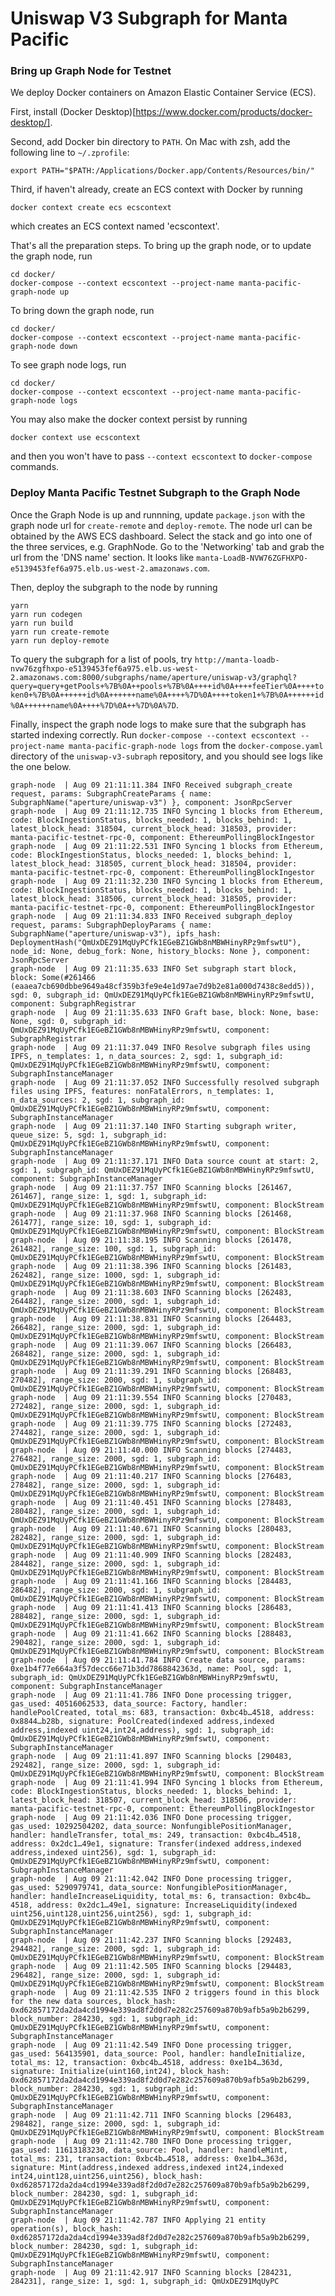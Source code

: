 # Uniswap V3 Subgraph for Manta Pacific

### Bring up Graph Node for Testnet

We deploy Docker containers on Amazon Elastic Container Service (ECS).

First, install (Docker Desktop)[https://www.docker.com/products/docker-desktop/].

Second, add Docker bin directory to `PATH`. On Mac with zsh, add the following line to `~/.zprofile`:
```shell
export PATH="$PATH:/Applications/Docker.app/Contents/Resources/bin/"
```

Third, if haven't already, create an ECS context with Docker by running
```shell
docker context create ecs ecscontext
```
which creates an ECS context named 'ecscontext'.

That's all the preparation steps. To bring up the graph node, or to update the graph node, run
```shell
cd docker/
docker-compose --context ecscontext --project-name manta-pacific-graph-node up
```

To bring down the graph node, run
```shell
cd docker/
docker-compose --context ecscontext --project-name manta-pacific-graph-node down
```

To see graph node logs, run
```shell
cd docker/
docker-compose --context ecscontext --project-name manta-pacific-graph-node logs
```

You may also make the docker context persist by running
```shell
docker context use ecscontext
```
and then you won't have to pass `--context ecscontext` to `docker-compose` commands.

### Deploy Manta Pacific Testnet Subgraph to the Graph Node

Once the Graph Node is up and runnning, update `package.json` with the graph node url for `create-remote` and `deploy-remote`.
The node url can be obtained by the AWS ECS dashboard. Select the stack and go into one of the three services, e.g. GraphNode.
Go to the 'Networking' tab and grab the url from the 'DNS name' section. It looks like `manta-LoadB-NVW76ZGFHXPO-e5139453fef6a975.elb.us-west-2.amazonaws.com`.

Then, deploy the subgraph to the node by running
```shell
yarn
yarn run codegen
yarn run build
yarn run create-remote
yarn run deploy-remote
```

To query the subgraph for a list of pools, try `http://manta-loadb-nvw76zgfhxpo-e5139453fef6a975.elb.us-west-2.amazonaws.com:8000/subgraphs/name/aperture/uniswap-v3/graphql?query=query+getPools+%7B%0A++pools+%7B%0A++++id%0A++++feeTier%0A++++token0+%7B%0A++++++id%0A++++++name%0A++++%7D%0A++++token1+%7B%0A++++++id%0A++++++name%0A++++%7D%0A++%7D%0A%7D`.

Finally, inspect the graph node logs to make sure that the subgraph has started indexing correctly.
Run `docker-compose --context ecscontext --project-name manta-pacific-graph-node logs` from the `docker-compose.yaml` directory of the `uniswap-v3-subraph` repository, and you should see logs like the one below.

```
graph-node  | Aug 09 21:11:11.384 INFO Received subgraph_create request, params: SubgraphCreateParams { name: SubgraphName("aperture/uniswap-v3") }, component: JsonRpcServer
graph-node  | Aug 09 21:11:12.735 INFO Syncing 1 blocks from Ethereum, code: BlockIngestionStatus, blocks_needed: 1, blocks_behind: 1, latest_block_head: 318504, current_block_head: 318503, provider: manta-pacific-testnet-rpc-0, component: EthereumPollingBlockIngestor
graph-node  | Aug 09 21:11:22.531 INFO Syncing 1 blocks from Ethereum, code: BlockIngestionStatus, blocks_needed: 1, blocks_behind: 1, latest_block_head: 318505, current_block_head: 318504, provider: manta-pacific-testnet-rpc-0, component: EthereumPollingBlockIngestor
graph-node  | Aug 09 21:11:32.230 INFO Syncing 1 blocks from Ethereum, code: BlockIngestionStatus, blocks_needed: 1, blocks_behind: 1, latest_block_head: 318506, current_block_head: 318505, provider: manta-pacific-testnet-rpc-0, component: EthereumPollingBlockIngestor
graph-node  | Aug 09 21:11:34.833 INFO Received subgraph_deploy request, params: SubgraphDeployParams { name: SubgraphName("aperture/uniswap-v3"), ipfs_hash: DeploymentHash("QmUxDEZ91MqUyPCfk1EGeBZ1GWb8nMBWHinyRPz9mfswtU"), node_id: None, debug_fork: None, history_blocks: None }, component: JsonRpcServer
graph-node  | Aug 09 21:11:35.633 INFO Set subgraph start block, block: Some(#261466 (eaaea7cb690dbbe9649a48cf359b3fe9e4e1d97ae7d9b2e81a000d7438c8edd5)), sgd: 0, subgraph_id: QmUxDEZ91MqUyPCfk1EGeBZ1GWb8nMBWHinyRPz9mfswtU, component: SubgraphRegistrar
graph-node  | Aug 09 21:11:35.633 INFO Graft base, block: None, base: None, sgd: 0, subgraph_id: QmUxDEZ91MqUyPCfk1EGeBZ1GWb8nMBWHinyRPz9mfswtU, component: SubgraphRegistrar
graph-node  | Aug 09 21:11:37.049 INFO Resolve subgraph files using IPFS, n_templates: 1, n_data_sources: 2, sgd: 1, subgraph_id: QmUxDEZ91MqUyPCfk1EGeBZ1GWb8nMBWHinyRPz9mfswtU, component: SubgraphInstanceManager
graph-node  | Aug 09 21:11:37.052 INFO Successfully resolved subgraph files using IPFS, features: nonFatalErrors, n_templates: 1, n_data_sources: 2, sgd: 1, subgraph_id: QmUxDEZ91MqUyPCfk1EGeBZ1GWb8nMBWHinyRPz9mfswtU, component: SubgraphInstanceManager
graph-node  | Aug 09 21:11:37.140 INFO Starting subgraph writer, queue_size: 5, sgd: 1, subgraph_id: QmUxDEZ91MqUyPCfk1EGeBZ1GWb8nMBWHinyRPz9mfswtU, component: SubgraphInstanceManager
graph-node  | Aug 09 21:11:37.171 INFO Data source count at start: 2, sgd: 1, subgraph_id: QmUxDEZ91MqUyPCfk1EGeBZ1GWb8nMBWHinyRPz9mfswtU, component: SubgraphInstanceManager
graph-node  | Aug 09 21:11:37.757 INFO Scanning blocks [261467, 261467], range_size: 1, sgd: 1, subgraph_id: QmUxDEZ91MqUyPCfk1EGeBZ1GWb8nMBWHinyRPz9mfswtU, component: BlockStream
graph-node  | Aug 09 21:11:37.968 INFO Scanning blocks [261468, 261477], range_size: 10, sgd: 1, subgraph_id: QmUxDEZ91MqUyPCfk1EGeBZ1GWb8nMBWHinyRPz9mfswtU, component: BlockStream
graph-node  | Aug 09 21:11:38.195 INFO Scanning blocks [261478, 261482], range_size: 100, sgd: 1, subgraph_id: QmUxDEZ91MqUyPCfk1EGeBZ1GWb8nMBWHinyRPz9mfswtU, component: BlockStream
graph-node  | Aug 09 21:11:38.396 INFO Scanning blocks [261483, 262482], range_size: 1000, sgd: 1, subgraph_id: QmUxDEZ91MqUyPCfk1EGeBZ1GWb8nMBWHinyRPz9mfswtU, component: BlockStream
graph-node  | Aug 09 21:11:38.603 INFO Scanning blocks [262483, 264482], range_size: 2000, sgd: 1, subgraph_id: QmUxDEZ91MqUyPCfk1EGeBZ1GWb8nMBWHinyRPz9mfswtU, component: BlockStream
graph-node  | Aug 09 21:11:38.831 INFO Scanning blocks [264483, 266482], range_size: 2000, sgd: 1, subgraph_id: QmUxDEZ91MqUyPCfk1EGeBZ1GWb8nMBWHinyRPz9mfswtU, component: BlockStream
graph-node  | Aug 09 21:11:39.067 INFO Scanning blocks [266483, 268482], range_size: 2000, sgd: 1, subgraph_id: QmUxDEZ91MqUyPCfk1EGeBZ1GWb8nMBWHinyRPz9mfswtU, component: BlockStream
graph-node  | Aug 09 21:11:39.291 INFO Scanning blocks [268483, 270482], range_size: 2000, sgd: 1, subgraph_id: QmUxDEZ91MqUyPCfk1EGeBZ1GWb8nMBWHinyRPz9mfswtU, component: BlockStream
graph-node  | Aug 09 21:11:39.554 INFO Scanning blocks [270483, 272482], range_size: 2000, sgd: 1, subgraph_id: QmUxDEZ91MqUyPCfk1EGeBZ1GWb8nMBWHinyRPz9mfswtU, component: BlockStream
graph-node  | Aug 09 21:11:39.775 INFO Scanning blocks [272483, 274482], range_size: 2000, sgd: 1, subgraph_id: QmUxDEZ91MqUyPCfk1EGeBZ1GWb8nMBWHinyRPz9mfswtU, component: BlockStream
graph-node  | Aug 09 21:11:40.000 INFO Scanning blocks [274483, 276482], range_size: 2000, sgd: 1, subgraph_id: QmUxDEZ91MqUyPCfk1EGeBZ1GWb8nMBWHinyRPz9mfswtU, component: BlockStream
graph-node  | Aug 09 21:11:40.217 INFO Scanning blocks [276483, 278482], range_size: 2000, sgd: 1, subgraph_id: QmUxDEZ91MqUyPCfk1EGeBZ1GWb8nMBWHinyRPz9mfswtU, component: BlockStream
graph-node  | Aug 09 21:11:40.451 INFO Scanning blocks [278483, 280482], range_size: 2000, sgd: 1, subgraph_id: QmUxDEZ91MqUyPCfk1EGeBZ1GWb8nMBWHinyRPz9mfswtU, component: BlockStream
graph-node  | Aug 09 21:11:40.671 INFO Scanning blocks [280483, 282482], range_size: 2000, sgd: 1, subgraph_id: QmUxDEZ91MqUyPCfk1EGeBZ1GWb8nMBWHinyRPz9mfswtU, component: BlockStream
graph-node  | Aug 09 21:11:40.909 INFO Scanning blocks [282483, 284482], range_size: 2000, sgd: 1, subgraph_id: QmUxDEZ91MqUyPCfk1EGeBZ1GWb8nMBWHinyRPz9mfswtU, component: BlockStream
graph-node  | Aug 09 21:11:41.166 INFO Scanning blocks [284483, 286482], range_size: 2000, sgd: 1, subgraph_id: QmUxDEZ91MqUyPCfk1EGeBZ1GWb8nMBWHinyRPz9mfswtU, component: BlockStream
graph-node  | Aug 09 21:11:41.413 INFO Scanning blocks [286483, 288482], range_size: 2000, sgd: 1, subgraph_id: QmUxDEZ91MqUyPCfk1EGeBZ1GWb8nMBWHinyRPz9mfswtU, component: BlockStream
graph-node  | Aug 09 21:11:41.662 INFO Scanning blocks [288483, 290482], range_size: 2000, sgd: 1, subgraph_id: QmUxDEZ91MqUyPCfk1EGeBZ1GWb8nMBWHinyRPz9mfswtU, component: BlockStream
graph-node  | Aug 09 21:11:41.784 INFO Create data source, params: 0xe1b4f77e664a3f57decc66e71b3dd7868842363d, name: Pool, sgd: 1, subgraph_id: QmUxDEZ91MqUyPCfk1EGeBZ1GWb8nMBWHinyRPz9mfswtU, component: SubgraphInstanceManager
graph-node  | Aug 09 21:11:41.786 INFO Done processing trigger, gas_used: 40516062533, data_source: Factory, handler: handlePoolCreated, total_ms: 683, transaction: 0xbc4b…4518, address: 0x8844…b28b, signature: PoolCreated(indexed address,indexed address,indexed uint24,int24,address), sgd: 1, subgraph_id: QmUxDEZ91MqUyPCfk1EGeBZ1GWb8nMBWHinyRPz9mfswtU, component: SubgraphInstanceManager
graph-node  | Aug 09 21:11:41.897 INFO Scanning blocks [290483, 292482], range_size: 2000, sgd: 1, subgraph_id: QmUxDEZ91MqUyPCfk1EGeBZ1GWb8nMBWHinyRPz9mfswtU, component: BlockStream
graph-node  | Aug 09 21:11:41.994 INFO Syncing 1 blocks from Ethereum, code: BlockIngestionStatus, blocks_needed: 1, blocks_behind: 1, latest_block_head: 318507, current_block_head: 318506, provider: manta-pacific-testnet-rpc-0, component: EthereumPollingBlockIngestor
graph-node  | Aug 09 21:11:42.036 INFO Done processing trigger, gas_used: 10292504202, data_source: NonfungiblePositionManager, handler: handleTransfer, total_ms: 249, transaction: 0xbc4b…4518, address: 0x2dc1…49e1, signature: Transfer(indexed address,indexed address,indexed uint256), sgd: 1, subgraph_id: QmUxDEZ91MqUyPCfk1EGeBZ1GWb8nMBWHinyRPz9mfswtU, component: SubgraphInstanceManager
graph-node  | Aug 09 21:11:42.042 INFO Done processing trigger, gas_used: 5290979741, data_source: NonfungiblePositionManager, handler: handleIncreaseLiquidity, total_ms: 6, transaction: 0xbc4b…4518, address: 0x2dc1…49e1, signature: IncreaseLiquidity(indexed uint256,uint128,uint256,uint256), sgd: 1, subgraph_id: QmUxDEZ91MqUyPCfk1EGeBZ1GWb8nMBWHinyRPz9mfswtU, component: SubgraphInstanceManager
graph-node  | Aug 09 21:11:42.237 INFO Scanning blocks [292483, 294482], range_size: 2000, sgd: 1, subgraph_id: QmUxDEZ91MqUyPCfk1EGeBZ1GWb8nMBWHinyRPz9mfswtU, component: BlockStream
graph-node  | Aug 09 21:11:42.505 INFO Scanning blocks [294483, 296482], range_size: 2000, sgd: 1, subgraph_id: QmUxDEZ91MqUyPCfk1EGeBZ1GWb8nMBWHinyRPz9mfswtU, component: BlockStream
graph-node  | Aug 09 21:11:42.535 INFO 2 triggers found in this block for the new data sources, block_hash: 0xd62857172da2da4cd1994e339ad8f2d0d7e282c257609a870b9afb5a9b2b6299, block_number: 284230, sgd: 1, subgraph_id: QmUxDEZ91MqUyPCfk1EGeBZ1GWb8nMBWHinyRPz9mfswtU, component: SubgraphInstanceManager
graph-node  | Aug 09 21:11:42.549 INFO Done processing trigger, gas_used: 564135901, data_source: Pool, handler: handleInitialize, total_ms: 12, transaction: 0xbc4b…4518, address: 0xe1b4…363d, signature: Initialize(uint160,int24), block_hash: 0xd62857172da2da4cd1994e339ad8f2d0d7e282c257609a870b9afb5a9b2b6299, block_number: 284230, sgd: 1, subgraph_id: QmUxDEZ91MqUyPCfk1EGeBZ1GWb8nMBWHinyRPz9mfswtU, component: SubgraphInstanceManager
graph-node  | Aug 09 21:11:42.711 INFO Scanning blocks [296483, 298482], range_size: 2000, sgd: 1, subgraph_id: QmUxDEZ91MqUyPCfk1EGeBZ1GWb8nMBWHinyRPz9mfswtU, component: BlockStream
graph-node  | Aug 09 21:11:42.780 INFO Done processing trigger, gas_used: 11613183230, data_source: Pool, handler: handleMint, total_ms: 231, transaction: 0xbc4b…4518, address: 0xe1b4…363d, signature: Mint(address,indexed address,indexed int24,indexed int24,uint128,uint256,uint256), block_hash: 0xd62857172da2da4cd1994e339ad8f2d0d7e282c257609a870b9afb5a9b2b6299, block_number: 284230, sgd: 1, subgraph_id: QmUxDEZ91MqUyPCfk1EGeBZ1GWb8nMBWHinyRPz9mfswtU, component: SubgraphInstanceManager
graph-node  | Aug 09 21:11:42.787 INFO Applying 21 entity operation(s), block_hash: 0xd62857172da2da4cd1994e339ad8f2d0d7e282c257609a870b9afb5a9b2b6299, block_number: 284230, sgd: 1, subgraph_id: QmUxDEZ91MqUyPCfk1EGeBZ1GWb8nMBWHinyRPz9mfswtU, component: SubgraphInstanceManager
graph-node  | Aug 09 21:11:42.917 INFO Scanning blocks [284231, 284231], range_size: 1, sgd: 1, subgraph_id: QmUxDEZ91MqUyPC
```
